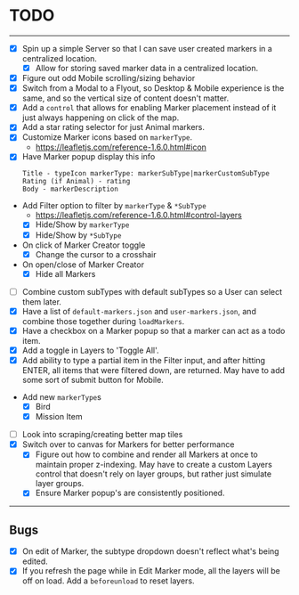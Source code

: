 # TODO

---

- [x] Spin up a simple Server so that I can save user created markers in a
centralized location.
  - [x] Allow for storing saved marker data in a centralized location.
- [x] Figure out odd Mobile scrolling/sizing behavior
- [x] Switch from a Modal to a Flyout, so Desktop & Mobile experience is the
same, and so the vertical size of content doesn't matter.
- [x] Add a `control` that allows for enabling Marker placement instead of it
just always happening on click of the map.
- [x] Add a star rating selector for just Animal markers.
- [x] Customize Marker icons based on `markerType`.
  - https://leafletjs.com/reference-1.6.0.html#icon
- [x] Have Marker popup display this info
  ```
  Title - typeIcon markerType: markerSubType|markerCustomSubType
  Rating (if Animal) - rating
  Body - markerDescription
  ```
- Add Filter option to filter by `markerType` & `*SubType`
  - https://leafletjs.com/reference-1.6.0.html#control-layers
  - [x] Hide/Show by `markerType`
  - [x] Hide/Show by `*SubType`
- On click of Marker Creator toggle
  - [x] Change the cursor to a crosshair
- On open/close of Marker Creator
  - [x] Hide all Markers
- [ ] Combine custom subTypes with default subTypes so a User can select them later.
- [x] Have a list of `default-markers.json` and `user-markers.json`, and combine
those together during `loadMarkers`.
- [x] Have a checkbox on a Marker popup so that a marker can act as a todo item.
- [x] Add a toggle in Layers to 'Toggle All'.
- [x] Add ability to type a partial item in the Filter input, and after hitting
ENTER, all items that were filtered down, are returned. May have to add some
sort of submit button for Mobile.
- Add new `markerType`s
  - [x] Bird
  - [x] Mission Item
- [ ] Look into scraping/creating better map tiles
- [x] Switch over to canvas for Markers for better performance
  - [x] Figure out how to combine and render all Markers at once to maintain
  proper z-indexing. May have to create a custom Layers control that doesn't
  rely on layer groups, but rather just simulate layer groups.
  - [x] Ensure Marker popup's are consistently positioned. 

---

## Bugs

- [x] On edit of Marker, the subtype dropdown doesn't reflect what's being edited.
- [x] If you refresh the page while in Edit Marker mode, all the layers
will be off on load. Add a `beforeunload` to reset layers.
